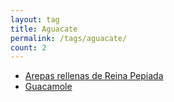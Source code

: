 ```yaml
---
layout: tag
title: Aguacate
permalink: /tags/aguacate/
count: 2
---
```


- [Arepas rellenas de Reina Pepiada](https://fblupi.github.io/lacocinadelupi/2021/09/10/arepas-reina-pepiada/)
- [Guacamole](https://fblupi.github.io/lacocinadelupi/2020/07/14/guacamole/)
